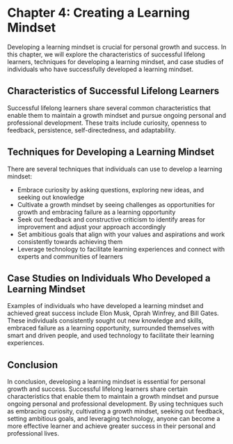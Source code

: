 Chapter 4: Creating a Learning Mindset
======================================

Developing a learning mindset is crucial for personal growth and success. In this chapter, we will explore the characteristics of successful lifelong learners, techniques for developing a learning mindset, and case studies of individuals who have successfully developed a learning mindset.

Characteristics of Successful Lifelong Learners
-----------------------------------------------

Successful lifelong learners share several common characteristics that enable them to maintain a growth mindset and pursue ongoing personal and professional development. These traits include curiosity, openness to feedback, persistence, self-directedness, and adaptability.

Techniques for Developing a Learning Mindset
--------------------------------------------

There are several techniques that individuals can use to develop a learning mindset:

* Embrace curiosity by asking questions, exploring new ideas, and seeking out knowledge
* Cultivate a growth mindset by seeing challenges as opportunities for growth and embracing failure as a learning opportunity
* Seek out feedback and constructive criticism to identify areas for improvement and adjust your approach accordingly
* Set ambitious goals that align with your values and aspirations and work consistently towards achieving them
* Leverage technology to facilitate learning experiences and connect with experts and communities of learners

Case Studies on Individuals Who Developed a Learning Mindset
------------------------------------------------------------

Examples of individuals who have developed a learning mindset and achieved great success include Elon Musk, Oprah Winfrey, and Bill Gates. These individuals consistently sought out new knowledge and skills, embraced failure as a learning opportunity, surrounded themselves with smart and driven people, and used technology to facilitate their learning experiences.

Conclusion
----------

In conclusion, developing a learning mindset is essential for personal growth and success. Successful lifelong learners share certain characteristics that enable them to maintain a growth mindset and pursue ongoing personal and professional development. By using techniques such as embracing curiosity, cultivating a growth mindset, seeking out feedback, setting ambitious goals, and leveraging technology, anyone can become a more effective learner and achieve greater success in their personal and professional lives.
